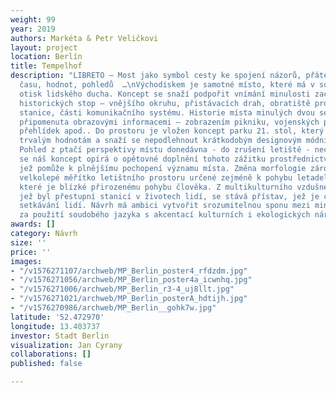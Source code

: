 ```yaml
---
weight: 99
year: 2019
authors: Markéta & Petr Veličkovi
layout: project
location: Berlín
title: Tempelhof
description: "LIBRETO – Most jako symbol cesty ke spojení názorů, přátelství, kultur,
  času, hodnot, pohledů  …\nVýchodiskem je samotné místo, které má v sobě nesmazatelný
  otisk lidského ducha. Koncept se snaží podpořit vnímání minulosti zachováním části
  historických stop – vnějšího okruhu, přistávacích drah, obratiště pro letadla, meteorologické
  stanice, části komunikačního systému. Historie místa minulých dvou set let je dále
  připomenuta obrazovými informacemi – zobrazením pikniku, vojenských přehlídek, leteckých
  přehlídek apod.. Do prostoru je vložen koncept parku 21. stol, který se vrací k
  trvalým hodnotám a snaží se nepodlehnout krátkodobým designovým módním trendům.
  Pohled z ptačí perspektivy místu donedávna - do zrušení letiště - nechyběl, proto
  se náš koncept opírá o opětovné doplnění tohoto zážitku prostřednictvím změny terénu,
  jež pomůže k plnějšímu pochopení významu místa. Změna morfologie zároveň převádí
  velkolepé měřítko letištního prostoru určené zejméně k pohybu letadel, do měřítka,
  které je blízké přirozenému pohybu člověka. Z multikulturního vzdušného přístavu,
  jež byl přestupní stanicí v životech lidí, se stává přístav, jež je cílovým bodem
  setkávání lidí. Návrh má ambici vytvořit srozumitelnou sponu mezi minulostí a současností
  za použití soudobého jazyka s akcentací kulturních i ekologických nároků.   \n"
awards: []
category: Návrh
size: ''
price: ''
images:
- "/v1576271107/archweb/MP_Berlin_poster4_rfdzdm.jpg"
- "/v1576271056/archweb/MP_Berlin_poster4a_icwnhq.jpg"
- "/v1576271006/archweb/MP_Berlin_r3-4_uj8llt.jpg"
- "/v1576271021/archweb/MP_Berlin_posterA_hdtijh.jpg"
- "/v1576270986/archweb/MP_Berlin__gohk7w.jpg"
latitude: '52.472970'
longitude: 13.403737
investor: Stadt Berlin
visualization: Jan Cyrany
collaborations: []
published: false

---
```

